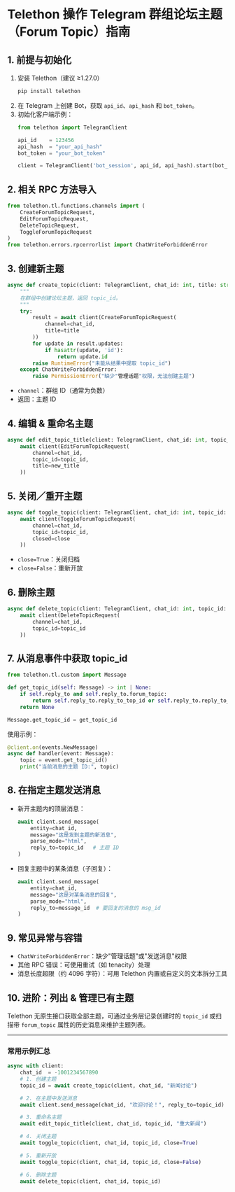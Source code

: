 # Telethon 操作 Telegram 群组论坛主题（Forum Topic）指南

## 1. 前提与初始化

1. 安装 Telethon（建议 ≥1.27.0）  
   ```bash
   pip install telethon
   ```
2. 在 Telegram 上创建 Bot，获取 `api_id`、`api_hash` 和 `bot_token`。
3. 初始化客户端示例：
   ```python
   from telethon import TelegramClient

   api_id    = 123456
   api_hash  = "your_api_hash"
   bot_token = "your_bot_token"

   client = TelegramClient('bot_session', api_id, api_hash).start(bot_token=bot_token)
   ```

## 2. 相关 RPC 方法导入

```python
from telethon.tl.functions.channels import (
    CreateForumTopicRequest,
    EditForumTopicRequest,
    DeleteTopicRequest,
    ToggleForumTopicRequest
)
from telethon.errors.rpcerrorlist import ChatWriteForbiddenError
```

## 3. 创建新主题

```python
async def create_topic(client: TelegramClient, chat_id: int, title: str) -> int:
    """
    在群组中创建论坛主题，返回 topic_id。
    """
    try:
        result = await client(CreateForumTopicRequest(
            channel=chat_id,
            title=title
        ))
        for update in result.updates:
            if hasattr(update, 'id'):
                return update.id
        raise RuntimeError("未能从结果中提取 topic_id")
    except ChatWriteForbiddenError:
        raise PermissionError("缺少"管理话题"权限，无法创建主题")
```

- `channel`：群组 ID（通常为负数）  
- 返回：主题 ID

## 4. 编辑 & 重命名主题

```python
async def edit_topic_title(client: TelegramClient, chat_id: int, topic_id: int, new_title: str):
    await client(EditForumTopicRequest(
        channel=chat_id,
        topic_id=topic_id,
        title=new_title
    ))
```

## 5. 关闭／重开主题

```python
async def toggle_topic(client: TelegramClient, chat_id: int, topic_id: int, close: bool):
    await client(ToggleForumTopicRequest(
        channel=chat_id,
        topic_id=topic_id,
        closed=close
    ))
```

- `close=True`：关闭归档  
- `close=False`：重新开放

## 6. 删除主题

```python
async def delete_topic(client: TelegramClient, chat_id: int, topic_id: int):
    await client(DeleteTopicRequest(
        channel=chat_id,
        topic_id=topic_id
    ))
```

## 7. 从消息事件中获取 topic_id

```python
from telethon.tl.custom import Message

def get_topic_id(self: Message) -> int | None:
    if self.reply_to and self.reply_to.forum_topic:
        return self.reply_to.reply_to_top_id or self.reply_to.reply_to_msg_id
    return None

Message.get_topic_id = get_topic_id
```

使用示例：
```python
@client.on(events.NewMessage)
async def handler(event: Message):
    topic = event.get_topic_id()
    print("当前消息的主题 ID:", topic)
```

## 8. 在指定主题发送消息

- 新开主题内的顶层消息：
  ```python
  await client.send_message(
      entity=chat_id,
      message="这是发到主题的新消息",
      parse_mode="html",
      reply_to=topic_id   # 主题 ID
  )
  ```
- 回复主题中的某条消息（子回复）：
  ```python
  await client.send_message(
      entity=chat_id,
      message="这是对某条消息的回复",
      parse_mode="html",
      reply_to=message_id  # 要回复的消息的 msg_id
  )
  ```

## 9. 常见异常与容错

- `ChatWriteForbiddenError`：缺少"管理话题"或"发送消息"权限  
- 其他 RPC 错误：可使用重试（如 tenacity）处理  
- 消息长度超限（约 4096 字符）：可用 Telethon 内置或自定义的文本拆分工具

## 10. 进阶：列出 & 管理已有主题

Telethon 无原生接口获取全部主题，可通过业务层记录创建时的 `topic_id` 或扫描带 `forum_topic` 属性的历史消息来维护主题列表。

---

### 常用示例汇总

```python
async with client:
    chat_id  = -1001234567890
    # 1. 创建主题
    topic_id = await create_topic(client, chat_id, "新闻讨论")

    # 2. 在主题中发送消息
    await client.send_message(chat_id, "欢迎讨论！", reply_to=topic_id)

    # 3. 重命名主题
    await edit_topic_title(client, chat_id, topic_id, "重大新闻")

    # 4. 关闭主题
    await toggle_topic(client, chat_id, topic_id, close=True)

    # 5. 重新开放
    await toggle_topic(client, chat_id, topic_id, close=False)

    # 6. 删除主题
    await delete_topic(client, chat_id, topic_id)
``` 